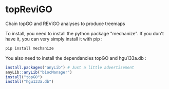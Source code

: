 # topReviGO
Chain topGO and REViGO analyses to produce treemaps

To install, you need to install the python package "mechanize".
If you don't have it, you can very simply install it with pip :
```python
pip install mechanize
```

You also need to install the dependancies topGO and hgu133a.db :
```r
install.packages("anyLib") # Just a little advertisement
anyLib::anyLib("biocManager")
install("topGO")
install("hgu133a.db")
```
